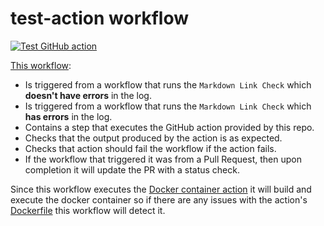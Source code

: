 # test-action workflow

[![Test GitHub action](https://github.com/edumserrano/markdown-link-check-log-parser/actions/workflows/test-action.yml/badge.svg)](https://github.com/edumserrano/markdown-link-check-log-parser/actions/workflows/test-action.yml)

[This workflow](/.github/workflows/test-action.yml):

- Is triggered from a workflow that runs the `Markdown Link Check` which **doesn't have errors** in the log.
- Is triggered from a workflow that runs the `Markdown Link Check` which **has errors** in the log.
- Contains a step that executes the GitHub action provided by this repo.
- Checks that the output produced by the action is as expected.
- Checks that action should fail the workflow if the action fails.
- If the workflow that triggered it was from a Pull Request, then upon completion it will update the PR with a status check.

Since this workflow executes the [Docker container action](https://docs.github.com/en/actions/creating-actions/creating-a-docker-container-action) it will build and execute the docker container so if there are any issues with the action's [Dockerfile](/Dockerfile) this workflow will detect it.

